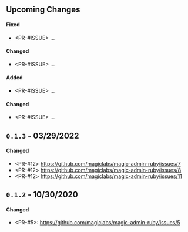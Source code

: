 ## Upcoming Changes

#### Fixed

- <PR-#ISSUE> ...

#### Changed

- <PR-#ISSUE> ...

#### Added

- <PR-#ISSUE> ...

#### Changed

- <PR-#ISSUE> ...

## `0.1.3` - 03/29/2022

#### Changed

- <PR-#12> https://github.com/magiclabs/magic-admin-ruby/issues/7
- <PR-#12> https://github.com/magiclabs/magic-admin-ruby/issues/8
- <PR-#12> https://github.com/magiclabs/magic-admin-ruby/issues/11

## `0.1.2` - 10/30/2020

#### Changed

- <PR-#5>: https://github.com/magiclabs/magic-admin-ruby/issues/5
